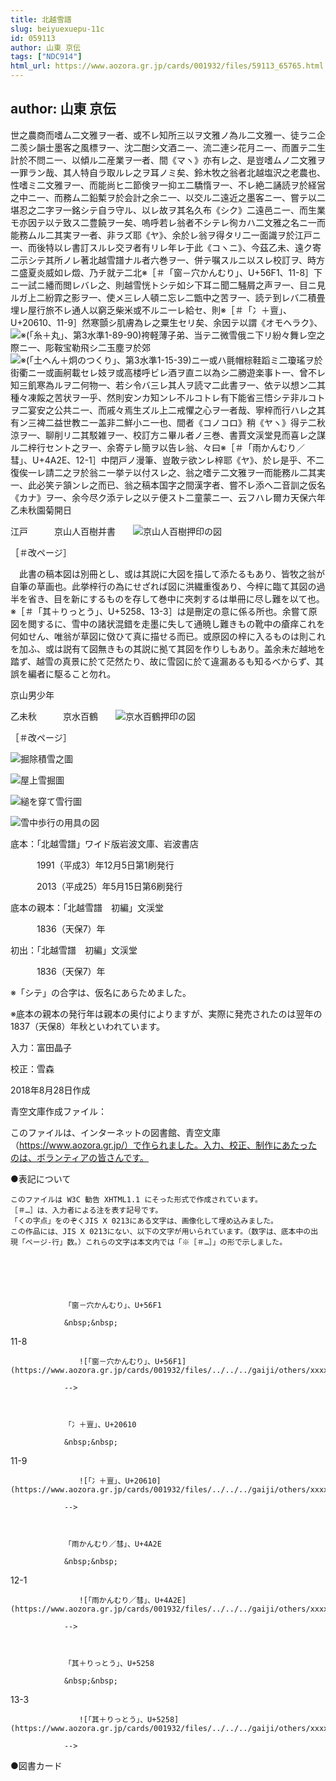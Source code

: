 ```yaml
---
title: 北越雪譜
slug: beiyuexuepu-11c
id: 059113
author: 山東 京伝
tags: ["NDC914"]
html_url: https://www.aozora.gr.jp/cards/001932/files/59113_65765.html
---
```


## author: 山東 京伝

世之農商而嗜ム二文雅ヲ一者、或不レ知所三以ヲ文雅ノ為ル二文雅一、徒ラニ企二羨シ韻士墨客之風標ヲ一、沈二酣シ文酒ニ一、流二連シ花月ニ一、而置テ二生計於不問ニ一、以傾ル二産業ヲ一者、間《マヽ》亦有レ之、是豈嗜ムノ二文雅ヲ一罪ラン哉、其人特自ラ取ルレ之ヲ耳ノミ矣、鈴木牧之翁者北越塩沢之老農也、性嗜ミ二文雅ヲ一、而能尚ヒ二節倹ヲ一抑エ二驕惰ヲ一、不レ絶二誦読ヲ於経営之中ニ一、而務ム二鉛槧ヲ於会計之余ニ一、以交ル二遠近之墨客ニ一、嘗テ以二堪忍之二字ヲ一銘シテ自ラ守ル、以レ故ヲ其名久布《シク》二遠邑ニ一、而生業モ亦因テ以テ致ス二豊饒ヲ一矣、嗚呼若レ翁者不シテレ徇カハ二文雅之名ニ一而能務ムル二其実ヲ一者、非ラズ耶《ヤ》、余於レ翁ヲ得タリ二一面識ヲ於江戸ニ一、而後特以レ書訂スルレ交ヲ者有リレ年レ于此《コヽニ》、今茲乙未、遠ク寄二示シテ其所ノレ著北越雪譜ナル者六巻ヲ一、併テ嘱スルニ以スレ校訂ヲ、時方ニ盛夏炎威如レ燬、乃チ就テ二北※［＃「窗－穴かんむり」、U+56F1、11-8］下ニ一試ニ繙而閲レバレ之、則越雪恍トシテ如シ下耳ニ聞二騒屑之声ヲ一、目ニ見ルガ上二紛霏之影ヲ一、使メ三レ人頓ニ忘レ二甑中之苦ヲ一、読テ到レバ二積畳埋レ屋行旅不レ通人以窮乏柴米或不ルニ一レ給セ、則※［＃「冫＋亶」、U+20610、11-9］然寒顫シ肌膚為レ之粟生セリ矣、余因テ以謂《オモヘラク》、![※(「糸＋丸」、第3水準1-89-90)](https://www.aozora.gr.jp/cards/001932/files/../../../gaiji/1-89/1-89-90.png)袴軽薄子弟、当テ二微雪俄ニ下リ紛々舞レ空之際ニ一、彫鞍宝勒飛シ二玉塵ヲ於郊![※(「土へん＋炯のつくり」、第3水準1-15-39)](https://www.aozora.gr.jp/cards/001932/files/../../../gaiji/1-15/1-15-39.png)ニ一或ハ氈帽棕鞋蹈ミ二瓊瑤ヲ於街衢ニ一或画舸載セレ妓ヲ或高楼呼ビレ酒ヲ直ニ以為シ二勝遊楽事ト一、曾不レ知三飢寒為ルヲ二何物一、若シ令バ三レ其人ヲ読マ二此書ヲ一、依テ以想ン二其種々凍餒之苦状ヲ一乎、然則安ンカ知ンレ不ルコトレ有下能省三悟シテ非ルコトヲ二宴安之公共ニ一、而戚々焉生ズル上二戒懼之心ヲ一者哉、寧梓而行ハレ之其有ン三裨二益世教ニ一盖非二鮮小ニ一也、間者《コノコロ》稍《ヤヽ》得テ二秋涼ヲ一、聊削リ二其駁雑ヲ一、校訂方ニ畢ル者ノ三巻、書賈文渓堂見而喜レ之謀ル二梓行セント之ヲ一、余寄テレ簡ヲ以告レ翁、々曰※［＃「雨かんむり／彗」、U+4A2E、12-1］中閉戸ノ漫筆、豈敢テ欲ンレ梓耶《ヤ》、於レ是乎、不二復俟一レ請二之ヲ於翁ニ一挙テ以付スレ之、翁之嗜テ二文雅ヲ一而能務ル二其実一、此必笑テ頷ンレ之而已、翁之稿本国字之間漢字者、嘗不レ添へ二音訓之仮名《カナ》ヲ一、余今尽ク添テレ之以テ便スト二童蒙ニ一、云フハレ爾カ天保六年乙未秋園菊開日



江戸　　　京山人百樹并書　　![京山人百樹押印の図](https://www.aozora.gr.jp/cards/001932/files/fig59113_01.png)

［＃改ページ］





　此書の稿本図は別冊とし、或は其説に大図を描して添たるもあり、皆牧之翁が自筆の草画也。此挙梓行の為にせざれば図に洪繊重復あり、今梓に臨て其図の過半を省き、目を新にするものを存して巻中に夾刺するは単冊に尽し難を以て也。※［＃「其＋りっとう」、U+5258、13-3］は是刪定の意に係る所也。余嘗て原図を閲するに、雪中の諸状混錯を走墨に失して通暁し難きもの靴中の瘡痒これを何如せん、唯翁が草図に傚ひて真に描せる而已。或原図の梓に入るものは則これを加ふ、或は説有て図無きもの其説に拠て其図を作りしもあり。盖余未だ越地を踏ず、越雪の真景に於て茫然たり、故に雪図に於て違漏あるも知るべからず、其誤を編者に駆ること勿れ。



京山男少年

乙未秋　　　京水百鶴　　![京水百鶴押印の図](https://www.aozora.gr.jp/cards/001932/files/fig59113_02.png)

［＃改ページ］



![掘除積雪之圖](https://www.aozora.gr.jp/cards/001932/files/fig59113_03.png)

![屋上雪掘圖](https://www.aozora.gr.jp/cards/001932/files/fig59113_04.png)

![縋を穿て雪行圖](https://www.aozora.gr.jp/cards/001932/files/fig59113_05.png)

![雪中歩行の用具の図](https://www.aozora.gr.jp/cards/001932/files/fig59113_06.png)













底本：「北越雪譜」ワイド版岩波文庫、岩波書店

　　　1991（平成3）年12月5日第1刷発行

　　　2013（平成25）年5月15日第6刷発行

底本の親本：「北越雪譜　初編」文渓堂

　　　1836（天保7）年

初出：「北越雪譜　初編」文渓堂

　　　1836（天保7）年

※「シテ」の合字は、仮名にあらためました。

※底本の親本の発行年は親本の奥付によりますが、実際に発売されたのは翌年の1837（天保8）年秋といわれています。

入力：富田晶子

校正：雪森

2018年8月28日作成

青空文庫作成ファイル：

このファイルは、インターネットの図書館、青空文庫（https://www.aozora.gr.jp/）で作られました。入力、校正、制作にあたったのは、ボランティアの皆さんです。











●表記について


	このファイルは W3C 勧告 XHTML1.1 にそった形式で作成されています。
	［＃…］は、入力者による注を表す記号です。
	「くの字点」をのぞくJIS X 0213にある文字は、画像化して埋め込みました。
	この作品には、JIS X 0213にない、以下の文字が用いられています。（数字は、底本中の出現「ページ-行」数。）これらの文字は本文内では「※［＃…］」の形で示しました。



		
			
				
				「窗－穴かんむり」、U+56F1
				
				&nbsp;&nbsp;
				
11-8				
				
				　　![「窗－穴かんむり」、U+56F1](https://www.aozora.gr.jp/cards/001932/files/../../../gaiji/others/xxxx.png)
				
				-->
			
			
				
				「冫＋亶」、U+20610
				
				&nbsp;&nbsp;
				
11-9				
				
				　　![「冫＋亶」、U+20610](https://www.aozora.gr.jp/cards/001932/files/../../../gaiji/others/xxxx.png)
				
				-->
			
			
				
				「雨かんむり／彗」、U+4A2E
				
				&nbsp;&nbsp;
				
12-1				
				
				　　![「雨かんむり／彗」、U+4A2E](https://www.aozora.gr.jp/cards/001932/files/../../../gaiji/others/xxxx.png)
				
				-->
			
			
				
				「其＋りっとう」、U+5258
				
				&nbsp;&nbsp;
				
13-3				
				
				　　![「其＋りっとう」、U+5258](https://www.aozora.gr.jp/cards/001932/files/../../../gaiji/others/xxxx.png)
				
				-->
			
		






●図書カード